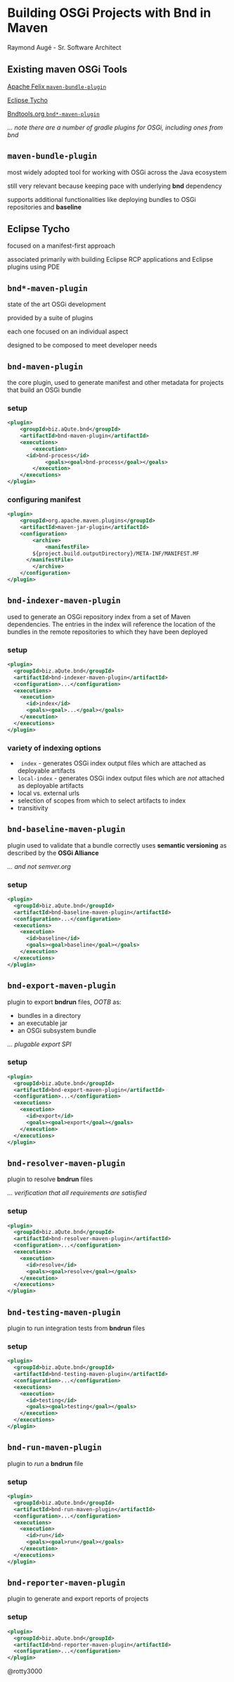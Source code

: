 





# Building OSGi Projects with Bnd in Maven

Raymond Augé - Sr. Software Architect

## Existing maven OSGi Tools

[Apache Felix `maven-bundle-plugin`](https://felix.apache.org/documentation/subprojects/apache-felix-maven-bundle-plugin-bnd.html)

[Eclipse Tycho](https://www.eclipse.org/tycho/)

[Bndtools.org `bnd*-maven-plugin`](https://github.com/bndtools/bnd/blob/master/maven/README.md)

*... note there are a number of gradle plugins for OSGi, including ones from bnd*

## `maven-bundle-plugin`

most widely adopted tool for working with OSGi across the Java ecosystem

still very relevant because keeping pace with underlying **bnd** dependency

supports additional functionalities like deploying bundles to OSGi repositories and **baseline**

## Eclipse Tycho

focused on a manifest-first approach

associated primarily with building Eclipse RCP applications and Eclipse plugins using PDE

## `bnd*-maven-plugin`

state of the art OSGi development

provided by a suite of plugins

each one focused on an individual aspect

designed to be composed to meet developer needs

## `bnd-maven-plugin`

the core plugin, used to generate manifest and other metadata for
projects that build an OSGi bundle

### setup

```xml
<plugin>
	<groupId>biz.aQute.bnd</groupId>
	<artifactId>bnd-maven-plugin</artifactId>
	<executions>
		<execution>
      <id>bnd-process</id>
			<goals><goal>bnd-process</goal></goals>
		</execution>
	</executions>
</plugin>
```

### configuring manifest

```xml
<plugin>
	<groupId>org.apache.maven.plugins</groupId>
	<artifactId>maven-jar-plugin</artifactId>
	<configuration>
		<archive>
			<manifestFile>
        ${project.build.outputDirectory}/META-INF/MANIFEST.MF
      </manifestFile>
		</archive>
	</configuration>
</plugin>
```

## `bnd-indexer-maven-plugin`

used to generate an OSGi repository index from a set of Maven
dependencies. The entries in the index will reference the location of
the bundles in the remote repositories to which they have been deployed

### setup

```xml
<plugin>
  <groupId>biz.aQute.bnd</groupId>
  <artifactId>bnd-indexer-maven-plugin</artifactId>
  <configuration>...</configuration>
  <executions>
    <execution>
      <id>index</id>
      <goals><goal>...</goal></goals>
    </execution>
  </executions>
</plugin>
```

### variety of indexing options

* `	index` - generates OSGi index output files which are attached as deployable artifacts
* `local-index` - generates OSGi index output files which are *not* attached as deployable artifacts
* local vs. external urls
* selection of scopes from which to select artifacts to index
* transitivity


## `bnd-baseline-maven-plugin`

plugin used to validate that a bundle correctly uses **semantic versioning** as described by the **OSGi Alliance**

*... and not semver.org*

### setup

```xml
<plugin>
  <groupId>biz.aQute.bnd</groupId>
  <artifactId>bnd-baseline-maven-plugin</artifactId>
  <configuration>...</configuration>
  <executions>
    <execution>
      <id>baseline</id>
      <goals><goal>baseline</goal></goals>
    </execution>
  </executions>
</plugin>
```

## `bnd-export-maven-plugin`

plugin to export **bndrun** files, *OOTB* as:

* bundles in a directory
* an executable jar
* an OSGi subsystem bundle

*... plugable export SPI*

### setup

```xml
<plugin>
  <groupId>biz.aQute.bnd</groupId>
  <artifactId>bnd-export-maven-plugin</artifactId>
  <configuration>...</configuration>
  <executions>
    <execution>
      <id>export</id>
      <goals><goal>export</goal></goals>
    </execution>
  </executions>
</plugin>
```

## `bnd-resolver-maven-plugin`

plugin to resolve **bndrun** files

*... verification that all requirements are satisfied*

### setup

```xml
<plugin>
  <groupId>biz.aQute.bnd</groupId>
  <artifactId>bnd-resolver-maven-plugin</artifactId>
  <configuration>...</configuration>
  <executions>
    <execution>
      <id>resolve</id>
      <goals><goal>resolve</goal></goals>
    </execution>
  </executions>
</plugin>
```

## `bnd-testing-maven-plugin`

plugin to run integration tests from **bndrun** files

### setup

```xml
<plugin>
  <groupId>biz.aQute.bnd</groupId>
  <artifactId>bnd-testing-maven-plugin</artifactId>
  <configuration>...</configuration>
  <executions>
    <execution>
      <id>testing</id>
      <goals><goal>testing</goal></goals>
    </execution>
  </executions>
</plugin>
```

## `bnd-run-maven-plugin`

plugin to *run* a **bndrun** file

### setup

```xml
<plugin>
  <groupId>biz.aQute.bnd</groupId>
  <artifactId>bnd-run-maven-plugin</artifactId>
  <configuration>...</configuration>
  <executions>
    <execution>
      <id>run</id>
      <goals><goal>run</goal></goals>
    </execution>
  </executions>
</plugin>
```

## `bnd-reporter-maven-plugin`

plugin to generate and export reports of projects

### setup

```xml
<plugin>
  <groupId>biz.aQute.bnd</groupId>
  <artifactId>bnd-reporter-maven-plugin</artifactId>
  <configuration>...</configuration>
</plugin>
```


<footer>@rotty3000</footer>

